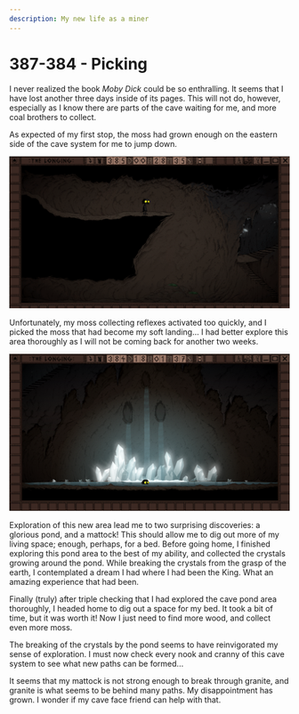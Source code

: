 ```yaml
---
description: My new life as a miner
---
```


# 387-384 - Picking

I never realized the book _Moby Dick_ could be so enthralling. It seems that I have lost another three days inside of its pages. This will not do, however, especially as I know there are parts of the cave waiting for me, and more coal brothers to collect.

As expected of my first stop, the moss had grown enough on the eastern side of the cave system for me to jump down.

![The moss seems to have grown, I wonder if I will](../.gitbook/assets/mossgrowth.png)

Unfortunately, my moss collecting reflexes activated too quickly, and I picked the moss that had become my soft landing... I had better explore this area thoroughly as I will not be coming back for another two weeks.

![A glorious pond](../.gitbook/assets/lake.png)

Exploration of this new area lead me to two surprising discoveries: a glorious pond, and a mattock! This should allow me to dig out more of my living space; enough, perhaps, for a bed. Before going home, I finished exploring this pond area to the best of my ability, and collected the crystals growing around the pond. While breaking the crystals from the grasp of the earth, I contemplated a dream I had where I had been the King. What an amazing experience that had been.

Finally \(truly\) after triple checking that I had explored the cave pond area thoroughly, I headed home to dig out a space for my bed. It took a bit of time, but it was worth it! Now I just need to find more wood, and collect even more moss.

The breaking of the crystals by the pond seems to have reinvigorated my sense of exploration. I must now check every nook and cranny of this cave system to see what new paths can be formed...

It seems that my mattock is not strong enough to break through granite, and granite is what seems to be behind many paths. My disappointment has grown. I wonder if my cave face friend can help with that.



